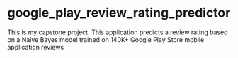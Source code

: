 # google_play_review_rating_predictor
This is my capstone project. 
This application predicts a review rating based on a Naive Bayes model trained on 140K+ Google Play Store mobile application reviews
